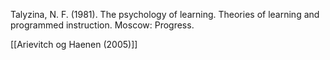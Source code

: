 
Talyzina, N. F. (1981). The psychology of learning. Theories of learning and
programmed instruction. Moscow: Progress.

[[Arievitch og Haenen (2005)]]
